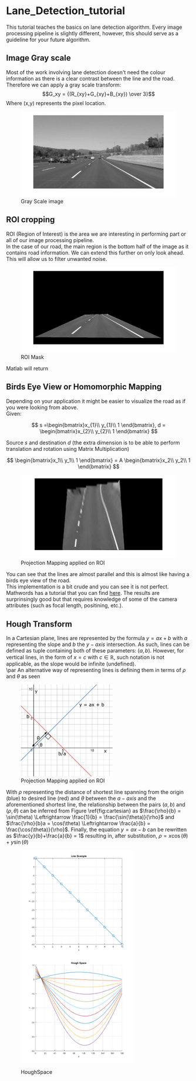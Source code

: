 # Lane_Detection_tutorial
This tutorial teaches the basics on lane detection algorithm. Every image 
processing pipeline is slightly different, however, this should serve as a 
guideline for your future algorithm. 


## Image Gray scale
Most of the work involving lane detection doesn't need the colour information as there is a clear contrast between the line and the road.
Therefore we can apply a gray scale transform: 
$$G_xy = {(R_{xy}+G_{xy}+B_{xy}) \over 3}$$
Where (x,y) represents the pixel location.

<figure>
  <img
  src="ReadMe/gray.png"
  alt="Gray scale road.">
  <figcaption>Gray Scale image</figcaption>
</figure>

## ROI cropping
ROI (Region of Interest) is the area we are interesting in performing  part or all of our image processing pipeline. <br>
In the case of our road, the main region is the bottom half of the image as it contains road information. We can extend this further on only look ahead. This will allow us to filter unwanted noise. 
<figure>
  <img
  src="ReadMe/roi.png"
  alt="ROI of road.">
  <figcaption>ROI Mask</figcaption>
</figure>
Matlab  will return  

## Birds Eye View or Homomorphic Mapping

Depending on your application it might be easier to visualize the road as if you were looking from above. <br>
Given:

$$
s =\begin{bmatrix}x_{1}\\
y_{1}\\
1 
\end{bmatrix}, d = \begin{bmatrix}x_{2}\\
y_{2}\\
1 
\end{bmatrix}
$$

Source $s$ and destination $d$ (the extra dimension is to be able to perform translation and rotation using Matrix Multiplication)


$$
\begin{bmatrix}x_1\\
y_1\\
1
\end{bmatrix} = A \begin{bmatrix}x_2\\
y_2\\
1
\end{bmatrix} 
$$

<figure>
  <img
  src="ReadMe/warp.png"
  alt="ROI of road.">
  <figcaption>Projection Mapping applied on ROI</figcaption>
</figure>

You can see that the lines are almost parallel and this is almost like having a birds eye view of the road. <br> 
This implementation is a bit crude and  you can see it is not perfect. Mathwords has a tutorial that you can find [here](https://uk.mathworks.com/help/driving/ref/birdseyeview.html). The results are surprinsingly good but that requires knowledge of some of the camera attributes (such as focal length, positining, etc.). 

## Hough Transform

In a Cartesian plane, lines are represented by the formula $y = ax + b$ with $a$ representing the slope and $b$ the $y-axis$ intersection. As such, lines can be defined as tuple containing both of these parameters: $(a,b)$. However, for vertical lines, in the form of $x = c$ with $c \in \mathbb{R}$, such notation is not applicable, as the slope would be infinite (undefined). <br>
\par An alternative way of representing lines is defining them in terms of $\rho$ and $\theta$ as seen 

<figure>
  <img
  src="ReadMe/image29.png"
  alt="Cartesian Plane." width=250>
  <figcaption>Projection Mapping applied on ROI</figcaption>
</figure>

With $\rho$ representing the distance of shortest line spanning from the origin (blue) to desired line (red) and $\theta$ between the $a-axis$ and the aforementioned shortest line, the relationship between the pairs $(a,b)$ and $(\rho, \theta)$ can be inferred from Figure \ref{fig:cartesian} as $\frac{\rho}{b} = \sin(\theta) \Leftrightarrow \frac{1}{b} = \frac{\sin(\theta)}{\rho}$ and $\frac{\rho}{b}a = \cos(\theta) \Leftrightarrow \frac{a}{b} = \frac{\cos(\theta)}{\rho}$. Finally, the equation $y =ax-b$ can be rewritten as $\frac{y}{b}+\frac{a}{b} = 1$ resulting in, after substitution, $\rho = x\cos(\theta) + y\sin(\theta)$

<figure>
<p float="left">
  <img src="ReadMe/line.png" width="305" />
  <img src="ReadMe/houghspace.png" width="305" /> 
</p>
<figurecaption> HoughSpace </figurecaption>
</figure>